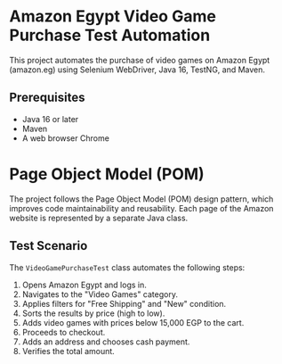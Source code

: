 # Amazon Egypt Video Game Purchase Test Automation

This project automates the purchase of video games on Amazon Egypt (amazon.eg) using Selenium WebDriver, Java 16, TestNG, and Maven.

## Prerequisites

* Java 16 or later
* Maven
* A web browser Chrome


# Page Object Model (POM)

The project follows the Page Object Model (POM) design pattern, which improves code maintainability and reusability. Each page of the Amazon website is represented by a separate Java class.

## Test Scenario

The `VideoGamePurchaseTest` class automates the following steps:

1.  Opens Amazon Egypt and logs in.
2.  Navigates to the "Video Games" category.
3.  Applies filters for "Free Shipping" and "New" condition.
4.  Sorts the results by price (high to low).
5.  Adds video games with prices below 15,000 EGP to the cart.
6.  Proceeds to checkout.
7.  Adds an address and chooses cash payment.
8.  Verifies the total amount.

